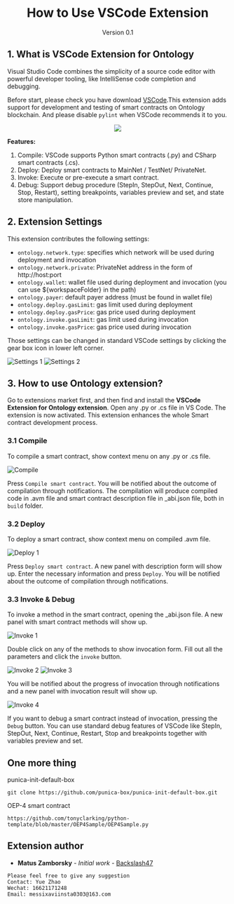 <h1 align="center">How to Use VSCode Extension</h1>
<p align="center" class="version">Version 0.1</p>

## 1. What is VSCode Extension for Ontology

Visual Studio Code combines the simplicity of a source code editor with powerful developer tooling, like IntelliSense code completion and debugging.

Before start, please check you have download [VSCode](https://code.visualstudio.com/).This extension adds support for development and testing of smart contracts on Ontology blockchain. And please disable `pylint` when VSCode recommends it to you.

<div align="center">
<img src="https://raw.githubusercontent.com/ontio-community/bounty-program-report/master/image/vscode.png" >
</div>  

**Features:**
1. Compile: VSCode supports Python smart contracts (.py) and CSharp smart contracts (.cs).
2. Deploy: Deploy smart contracts to MainNet / TestNet/ PrivateNet.
3. Invoke: Execute or pre-execute a smart contract.
4. Debug: Support debug procedure (StepIn, StepOut, Next, Continue, Stop, Restart), setting breakpoints, variables preview and set, and state store manipulation.

## 2. Extension Settings

This extension contributes the following settings:

- `ontology.network.type`: specifies which network will be used during deployment and invocation
- `ontology.network.private`: PrivateNet address in the form of http://host:port
- `ontology.wallet`: wallet file used during deployment and invocation (you can use \${workspaceFolder} in the path)
- `ontology.payer`: default payer address (must be found in wallet file)
- `ontology.deploy.gasLimit`: gas limit used during deployment
- `ontology.deploy.gasPrice`: gas price used during deployment
- `ontology.invoke.gasLimit`: gas limit used during invocation
- `ontology.invoke.gasPrice`: gas price used during invocation

Those settings can be changed in standard VSCode settings by clicking the gear box icon in lower left corner.

![Settings 1](https://raw.githubusercontent.com/OntologyCommunityDevelopers/vscode-ext-ontology/master/img/settings1.png)
![Settings 2](https://raw.githubusercontent.com/OntologyCommunityDevelopers/vscode-ext-ontology/master/img/settings2.png)


## 3. How to use Ontology extension?

Go to extensions market first, and then find and install the **VSCode Extension for Ontology extension**. Open any .py or .cs file in VS Code. The extension is now activated. This extension enhances the whole Smart contract development process.

### 3.1 Compile

To compile a smart contract, show context menu on any .py or .cs file.

![Compile](https://raw.githubusercontent.com/OntologyCommunityDevelopers/vscode-ext-ontology/master/img/compile.png)

Press `Compile smart contract`. You will be notified about the outcome of compilation through notifications. The compilation will produce compiled code in .avm file and smart contract description file in \_abi.json file, both in `build` folder.

### 3.2 Deploy

To deploy a smart contract, show context menu on compiled .avm file.

![Deploy 1](https://raw.githubusercontent.com/OntologyCommunityDevelopers/vscode-ext-ontology/master/img/deploy1.png)

Press `Deploy smart contract`. A new panel with description form will show up. Enter the necessary information and press `Deploy`. You will be notified about the outcome of compilation through notifications.

### 3.3 Invoke & Debug

To invoke a method in the smart contract, opening the \_abi.json file. A new panel with smart contract methods will show up.

![Invoke 1](https://raw.githubusercontent.com/OntologyCommunityDevelopers/vscode-ext-ontology/master/img/invoke1.png)

Double click on any of the methods to show invocation form. Fill out all the parameters and click the `invoke` button.

![Invoke 2](https://raw.githubusercontent.com/OntologyCommunityDevelopers/vscode-ext-ontology/master/img/invoke2b.png)
![Invoke 3](https://raw.githubusercontent.com/OntologyCommunityDevelopers/vscode-ext-ontology/master/img/invoke3b.png)

You will be notified about the progress of invocation through notifications and a new panel with invocation result will show up.

![Invoke 4](https://raw.githubusercontent.com/OntologyCommunityDevelopers/vscode-ext-ontology/master/img/invoke4.png)

If you want to debug a smart contract  instead of invocation, pressing the `Debug` button. You can use standard debug features of VSCode like StepIn, StepOut, Next, Continue, Restart, Stop and breakpoints together with variables preview and set.

## One more thing

punica-init-default-box 

```
git clone https://github.com/punica-box/punica-init-default-box.git
```

OEP-4 smart contract
```
https://github.com/tonyclarking/python-template/blob/master/OEP4Sample/OEP4Sample.py
```

## Extension author

- **Matus Zamborsky** - _Initial work_ - [Backslash47](https://github.com/backslash47)

```
Please feel free to give any suggestion
Contact: Yue Zhao 
Wechat: 16621171248
Email: messixaviinsta0303@163.com
```
